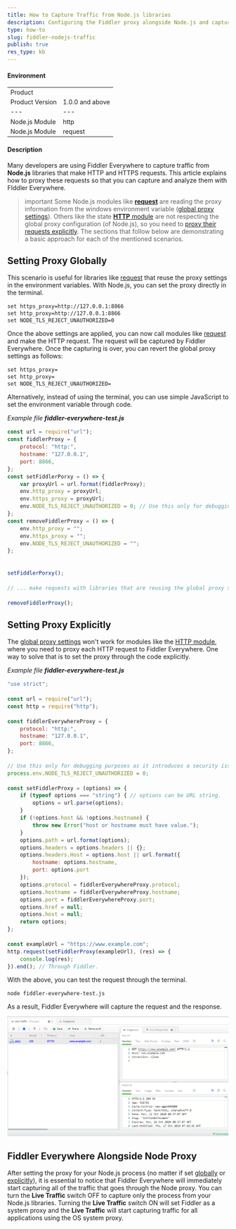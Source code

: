 ```yaml
---
title: How to Capture Traffic from Node.js libraries
description: Configuring the Fiddler proxy alongside Node.js and capturing HTTPS traffic
type: how-to
slug: fiddler-nodejs-traffic
publish: true
res_type: kb
---
```



#### Environment

|   |   |
|---|---|
| Product   |
| Product Version | 1.0.0 and above  |
|---|---|
| Node.js Module  | http |
| Node.js Module  | request |

#### Description

Many developers are using Fiddler Everywhere to capture traffic from **Node.js** libraries that make HTTP and HTTPS requests. This article explains how to proxy these requests so that you can capture and analyze them with FIddler Everywhere.

>important Some Node.js modules like [**request**](https://www.npmjs.com/package/request) are reading the proxy information from the windows environment variable ([global proxy settings](#setting-proxy-globally)). Others like the state [**HTTP** module](https://nodejs.org/api/http.html) are not respecting the global proxy configuration (of Node.js), so you need to [proxy their requests explicitly](#setting-proxy-explicitly). The sections that follow below are demonstrating a basic approach for each of the mentioned scenarios.


## Setting Proxy Globally

This scenario is useful for libraries like [request](https://www.npmjs.com/package/request) that reuse the proxy settings in the environment variables. With Node.js, you can set the proxy directly in the terminal. 

```Console
set https_proxy=http://127.0.0.1:8866 
set http_proxy=http://127.0.0.1:8866
set NODE_TLS_REJECT_UNAUTHORIZED=0
```

Once the above settings are applied, you can now call modules like [request](https://www.npmjs.com/package/request) and make the HTTP request. The request will be captured by Fiddler Everywhere. Once the capturing is over, you can revert the global proxy settings as follows:

```Console
set https_proxy=
set http_proxy=
set NODE_TLS_REJECT_UNAUTHORIZED=
```

Alternatively, instead of using the terminal, you can use simple JavaScript to set the environment variable through code.

_Example file **fiddler-everywhere-test.js**_
```JavaScript
const url = require("url");
const fiddlerProxy = {
    protocol: "http:",
    hostname: "127.0.0.1",
    port: 8866,
};
const setFiddlerPorxy = () => {
    var proxyUrl = url.format(fiddlerProxy);
    env.http_proxy = proxyUrl;
    env.https_proxy = proxyUrl;
    env.NODE_TLS_REJECT_UNAUTHORIZED = 0; // Use this only for debugging purposes as it introduces a security issue
};
const removeFiddlerProxy = () => {
    env.http_proxy = "";
    env.https_proxy = "";
    env.NODE_TLS_REJECT_UNAUTHORIZED = "";
};


setFiddlerPorxy();

// ... make requests with libraries that are reusing the global proxy settings

removeFiddlerProxy();
```

## Setting Proxy Explicitly

The [global proxy settings](#settingproxy-globally) won't work for modules like the [HTTP module](https://nodejs.org/api/http.html), where you need to proxy each HTTP request to Fiddler Everywhere. One way to solve that is to set the proxy through the code explicitly.


_Example file **fiddler-everywhere-test.js**_
```JavaScript
"use strict";

const url = require("url");
const http = require("http");

const fiddlerEverywhereProxy = {
    protocol: "http:",
    hostname: "127.0.0.1",
    port: 8866,
};

// Use this only for debugging purposes as it introduces a security issue
process.env.NODE_TLS_REJECT_UNAUTHORIZED = 0;

const setFiddlerProxy = (options) => {
    if (typeof options === "string") { // options can be URL string.
        options = url.parse(options);
    }
    if (!options.host && !options.hostname) {
        throw new Error("host or hostname must have value.");
    }
    options.path = url.format(options);
    options.headers = options.headers || {};
    options.headers.Host = options.host || url.format({
        hostname: options.hostname,
        port: options.port
    });
    options.protocol = fiddlerEverywhereProxy.protocol;
    options.hostname = fiddlerEverywhereProxy.hostname;
    options.port = fiddlerEverywhereProxy.port;
    options.href = null;
    options.host = null;
    return options;
};

const exampleUrl = "https://www.example.com";
http.request(setFiddlerProxy(exampleUrl), (res) => {
    console.log(res);
}).end(); // Through Fiddler.
```

With the above, you can test the request through the terminal.

```Console
node fiddler-everywhere-test.js
```

As a result, Fiddler Everywhere will capture the request and the response.

![Successfully captured NodeJS traffic](../images/kb/nodejs/success-capture-nodejs.png)

## Fiddler Everywhere Alongside Node Proxy

After setting the proxy for your Node.js process (no matter if set [globally](#setting-proxy-globally) or [explicitly](#setting-proxy-explicitly)), it is essential to notice that Fiddler Everywhere will immediately start capturing all of the traffic that goes through the Node proxy. You can turn the **Live Traffic** switch OFF to capture only the process from your Node.js libraries. Turning the **Live Traffic** switch ON will set Fiddler as a system proxy and the **Live Traffic** will start capturing traffic for all applications using the OS system proxy.